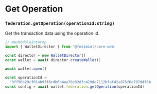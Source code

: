 # Get Operation

### `federation.getOperation(operationId:string)`

Get the transaction data using the operation id.

```ts twoslash
// @esModuleInterop
import { WalletDirector } from '@fedimint/core-web'

const director = new WalletDirector()
const wallet = await director.createWallet()

await wallet.open()

const operationId =
  '3ff56b29cf014b9ff6c8b6b4aa78e02d3c429de7112bfaf42a876f6a797ddf8b'
const config = await wallet.federation.getOperation(operationId)
```
